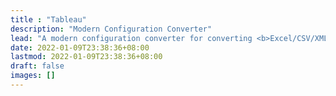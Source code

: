 ```yaml
---
title : "Tableau"
description: "Modern Configuration Converter"
lead: "A modern configuration converter for converting <b>Excel/CSV/XML/YAML</b> to multiple formats: <a href='https://developers.google.com/protocol-buffers/docs/proto3#json'><b>JSON</b></a>, <a href='https://developers.google.com/protocol-buffers/docs/text-format-spec'><b>Text</b></a>, and <a href='https://developers.google.com/protocol-buffers/docs/encoding'><b>Bin</b></a>. Powered by <a href='https://developers.google.com/protocol-buffers/docs/proto3'>Protobuf (proto3).</a>"
date: 2022-01-09T23:38:36+08:00
lastmod: 2022-01-09T23:38:36+08:00
draft: false
images: []
---
```


